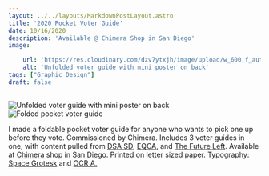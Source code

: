 ```yaml
---
layout: ../../layouts/MarkdownPostLayout.astro
title: '2020 Pocket Voter Guide'
date: 10/16/2020
description: 'Available @ Chimera Shop in San Diego'
image:

    url: 'https://res.cloudinary.com/dzv7ytxjh/image/upload/w_600,f_auto,q_50/v1739521099/66c071adf3cad496f1eb54ac_66c06df416651c0ece6f8463_6028e231996e0e3e8fd72c68_chimera-voter-guide_y5bedx.png'
    alt: 'Unfolded voter guide with mini poster on back'
tags: ["Graphic Design"]
draft: false
---
```


<img class="blog-post-image-lg" src="https://res.cloudinary.com/dzv7ytxjh/image/upload/v1739521099/66c071adf3cad496f1eb54ac_66c06df416651c0ece6f8463_6028e231996e0e3e8fd72c68_chimera-voter-guide_y5bedx.png" alt="Unfolded voter guide with mini poster on back">

<img class="blog-post-image-lg" src="https://res.cloudinary.com/dzv7ytxjh/image/upload/v1739521099/66c071adf3cad496f1eb54a9_66c06df416651c0ece6f8477_6028e68708c4be44940299e5_chimera-voter-guides_lez67j.jpg" alt="Folded pocket voter guide">

I made a foldable pocket voter guide for anyone who wants to pick one up before they vote. Commissioned by Chimera. Includes 3 voter guides in one, with content pulled from [DSA SD](https://dsasandiego.org), [EQCA](https://www.eqca.org), and [The Future Left](https://thefutureleft.com)</a>. Available at [Chimera](https://www.instagram.com/chimera.house/?hl=en) shop in San Diego. Printed on letter sized paper. Typography: [Space Grotesk](https://fonts.google.com/specimen/Space+Grotesk) and [OCR A.](https://fonts.adobe.com/fonts/ocr-a)